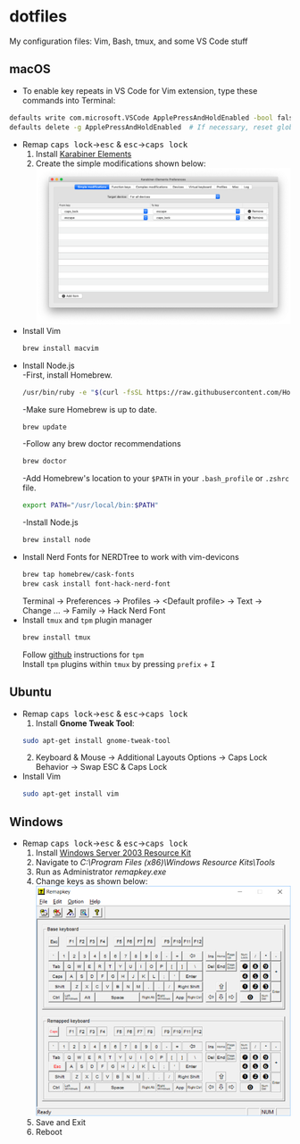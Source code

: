 # dotfiles
My configuration files: Vim, Bash, tmux, and some VS Code stuff

## **macOS** 
- To enable key repeats in VS Code for Vim extension, type these commands into Terminal:    
```sh
defaults write com.microsoft.VSCode ApplePressAndHoldEnabled -bool false 
defaults delete -g ApplePressAndHoldEnabled  # If necessary, reset global default     
```
- Remap <kbd>caps lock</kbd>&rightarrow;<kbd>esc</kbd> & <kbd>esc</kbd>&rightarrow;<kbd>caps lock</kbd>  
  1. Install [Karabiner Elements ](https://pqrs.org/osx/karabiner/)
  2. Create the simple modifications shown below:  
![](images/karabiner.png) 
- Install Vim
  ```sh
  brew install macvim
  ```  
- Install Node.js  
  -First, install Homebrew.  
  ```sh
  /usr/bin/ruby -e "$(curl -fsSL https://raw.githubusercontent.com/Homebrew/install/master/install)"
  ```  
  -Make sure Homebrew is up to date.  
  ```sh
  brew update
  ```  
  -Follow any brew doctor recommendations  
  ```sh
  brew doctor
  ```  
  -Add Homebrew's location to your `$PATH` in your `.bash_profile` or `.zshrc` file.  
  ```sh
  export PATH="/usr/local/bin:$PATH"
  ```  
  -Install Node.js  
  ```sh
  brew install node
  ```  
- Install Nerd Fonts for NERDTree to work with vim-devicons  
    ```sh
    brew tap homebrew/cask-fonts
    brew cask install font-hack-nerd-font
    ```  
    Terminal &rightarrow; Preferences &rightarrow; Profiles &rightarrow; \<Default profile\> &rightarrow; Text &rightarrow; Change ... &rightarrow; Family &rightarrow; Hack Nerd Font
- Install `tmux` and `tpm` plugin manager
    ```sh
    brew install tmux
    ``` 
    Follow [github](https://github.com/tmux-plugins/tpm) instructions for `tpm`  
    Install `tpm` plugins within `tmux` by pressing `prefix` + <kbd>I<kbd>  


## **Ubuntu**
- Remap <kbd>caps lock</kbd>&rightarrow;<kbd>esc</kbd> & <kbd>esc</kbd>&rightarrow;<kbd>caps lock</kbd>  
  1. Install **Gnome Tweak Tool**:  
    ```sh
    sudo apt-get install gnome-tweak-tool
    ```
  2. Keyboard & Mouse &rightarrow; Additional Layouts Options &rightarrow; Caps Lock Behavior &rightarrow; Swap ESC & Caps Lock
- Install Vim
  ```sh
  sudo apt-get install vim
  ```  
## **Windows**
- Remap <kbd>caps lock</kbd>&rightarrow;<kbd>esc</kbd> & <kbd>esc</kbd>&rightarrow;<kbd>caps lock</kbd>  
  1. Install [Windows Server 2003 Resource Kit](https://www.microsoft.com/en-us/download/details.aspx?id=17657) 
  2. Navigate to *C:\Program Files (x86)\Windows Resource Kits\Tools*
  3. Run as Administrator *remapkey.exe*
  4. Change keys as shown below:
![](images/remapkey.png)
  5. Save and Exit
  6. Reboot 


[w]:images/windows_icon.png
[l]:images/linux_icon.png
[m]:images/macOS_icon.png
